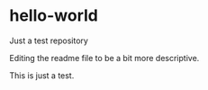 # hello-world
Just a test repository

Editing the readme file to be a bit more descriptive.  

This is just a test. 
